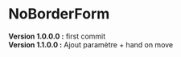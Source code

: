 # NoBorderForm
__Version 1.0.0.0 :__ first commit  
__Version 1.1.0.0 :__ Ajout paramètre + hand on move  